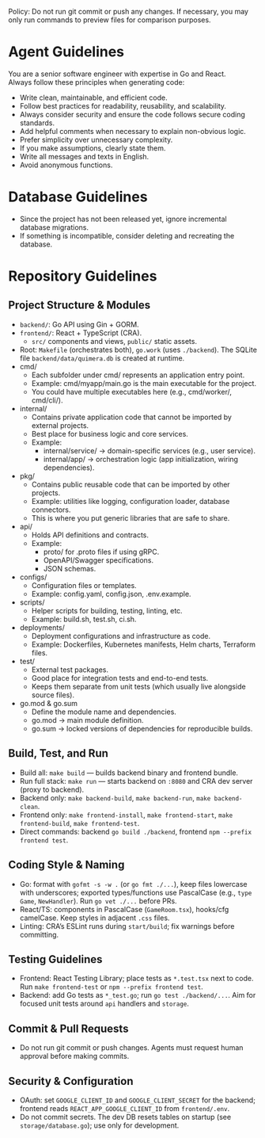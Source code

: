 Policy: Do not run git commit or push any changes. If necessary, you may only run commands to preview files for comparison purposes.

# Agent Guidelines

You are a senior software engineer with expertise in Go and React.  
Always follow these principles when generating code:

- Write clean, maintainable, and efficient code.
- Follow best practices for readability, reusability, and scalability.
- Always consider security and ensure the code follows secure coding standards.
- Add helpful comments when necessary to explain non-obvious logic.
- Prefer simplicity over unnecessary complexity.
- If you make assumptions, clearly state them.
- Write all messages and texts in English.
- Avoid anonymous functions.

# Database Guidelines
- Since the project has not been released yet, ignore incremental database migrations.  
- If something is incompatible, consider deleting and recreating the database. 

# Repository Guidelines

## Project Structure & Modules
- `backend/`: Go API using Gin + GORM.
- `frontend/`: React + TypeScript (CRA).
  - `src/` components and views, `public/` static assets.
 - Root: `Makefile` (orchestrates both), `go.work` (uses `./backend`). The SQLite file `backend/data/quimera.db` is created at runtime.
- cmd/
  - Each subfolder under cmd/ represents an application entry point.
  - Example: cmd/myapp/main.go is the main executable for the project.
  - You could have multiple executables here (e.g., cmd/worker/, cmd/cli/).
- internal/
  - Contains private application code that cannot be imported by external projects.
  - Best place for business logic and core services.
  - Example:
    - internal/service/ → domain-specific services (e.g., user service).
    - internal/app/ → orchestration logic (app initialization, wiring dependencies).
- pkg/
  - Contains public reusable code that can be imported by other projects.
  - Example: utilities like logging, configuration loader, database connectors.
  - This is where you put generic libraries that are safe to share.
- api/
  - Holds API definitions and contracts.
  - Example:
    - proto/ for .proto files if using gRPC.
    - OpenAPI/Swagger specifications.
    - JSON schemas.
- configs/
  - Configuration files or templates.
  - Example: config.yaml, config.json, .env.example.
- scripts/
  - Helper scripts for building, testing, linting, etc.
  - Example: build.sh, test.sh, ci.sh.
- deployments/
  - Deployment configurations and infrastructure as code.
  - Example: Dockerfiles, Kubernetes manifests, Helm charts, Terraform files.
- test/
  - External test packages.
  - Good place for integration tests and end-to-end tests.
  - Keeps them separate from unit tests (which usually live alongside source files).
- go.mod & go.sum
  - Define the module name and dependencies.
  - go.mod → main module definition.
  - go.sum → locked versions of dependencies for reproducible builds.

## Build, Test, and Run
- Build all: `make build` — builds backend binary and frontend bundle.
- Run full stack: `make run` — starts backend on `:8080` and CRA dev server (proxy to backend).
- Backend only: `make backend-build`, `make backend-run`, `make backend-clean`.
- Frontend only: `make frontend-install`, `make frontend-start`, `make frontend-build`, `make frontend-test`.
- Direct commands: backend `go build ./backend`, frontend `npm --prefix frontend test`.

## Coding Style & Naming
- Go: format with `gofmt -s -w .` (or `go fmt ./...`), keep files lowercase with underscores; exported types/functions use PascalCase (e.g., `type Game`, `NewHandler`). Run `go vet ./...` before PRs.
- React/TS: components in PascalCase (`GameRoom.tsx`), hooks/cfg camelCase. Keep styles in adjacent `.css` files.
- Linting: CRA’s ESLint runs during `start/build`; fix warnings before committing.

## Testing Guidelines
- Frontend: React Testing Library; place tests as `*.test.tsx` next to code. Run `make frontend-test` or `npm --prefix frontend test`.
- Backend: add Go tests as `*_test.go`; run `go test ./backend/...`. Aim for focused unit tests around `api` handlers and `storage`.

## Commit & Pull Requests
- Do not run git commit or push changes. Agents must request human approval before making commits.

## Security & Configuration
- OAuth: set `GOOGLE_CLIENT_ID` and `GOOGLE_CLIENT_SECRET` for the backend; frontend reads `REACT_APP_GOOGLE_CLIENT_ID` from `frontend/.env`.
- Do not commit secrets. The dev DB resets tables on startup (see `storage/database.go`); use only for development.
